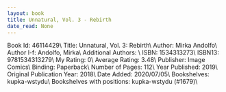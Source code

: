 ```yaml
---
layout: book
title: Unnatural, Vol. 3 - Rebirth
date_read: None
---
```


Book Id: 46114429\ 
Title: Unnatural, Vol. 3: Rebirth\ 
Author: Mirka Andolfo\ 
Author l-f: Andolfo, Mirka\ 
Additional Authors: \ 
ISBN: 1534313273\ 
ISBN13: 9781534313279\ 
My Rating: 0\ 
Average Rating: 3.48\ 
Publisher: Image Comics\ 
Binding: Paperback\ 
Number of Pages: 112\ 
Year Published: 2019\ 
Original Publication Year: 2018\ 
Date Added: 2020/07/05\ 
Bookshelves: kupka-wstydu\ 
Bookshelves with positions: kupka-wstydu (#1679)\ 

